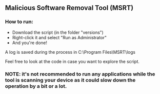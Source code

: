 ## Malicious Software Removal Tool (MSRT)

### How to run:
- Download the script (in the folder "versions")
- Right-click it and select "Run as Administrator"
- And you're done!

A log is saved during the process in C:\Program Files\MSRT\logs

Feel free to look at the code in case you want to explore the script.

### NOTE: it's not recommended to run any applications while the tool is scanning your device as it could slow down the operation by a bit or a lot.
